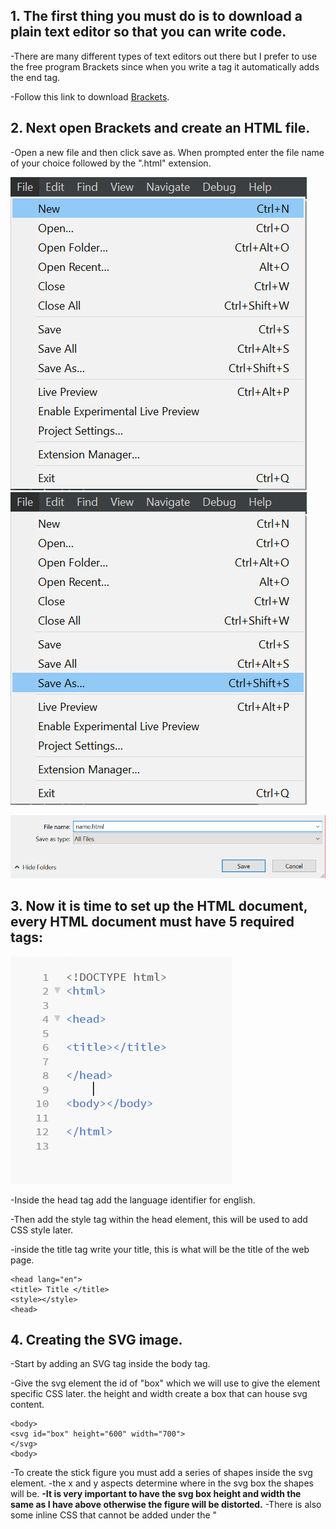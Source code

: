 ## 1. The first thing you must do is to download a plain text editor so that you can write code.

-There are many different types of text editors out there but I prefer to use the free program Brackets since when you write a tag it automatically adds the end tag.

-Follow this link to download [Brackets](http://brackets.io/).

## 2. Next open Brackets and create an HTML file.
-Open a new file and then click save as. When prompted enter the file name of your choice followed by the ".html" extension.

![new](new.png)    ![saveas](saveas.png)

![name](name.png)

## 3. Now it is time to set up the HTML document, every HTML document must have 5 required tags:

![tags](tags.PNG)

-Inside the head tag add the language identifier for english. 

-Then add the style tag within the head element, this will be used to add CSS style later.

-inside the title tag write your title, this is what will be the title of the web page. 

```
<head lang="en">
<title> Title </title>
<style></style>
<head>
```
## 4. Creating the SVG image.
-Start by adding an SVG tag inside the body tag.

-Give the svg element the id of "box" which we will use to give the element specific CSS later. the height and width create a box that can house svg content.
```
<body>
<svg id="box" height="600" width="700">
</svg>
<body>
```
-To create the stick figure you must add a series of shapes inside the svg element. 
-the x and y aspects determine where in the svg box the shapes will be. 
**-It is very important to have the svg box height and width the same as I have above otherwise the figure will be distorted.**
-There is also some inline CSS that cannot be added under the "<style>" tag so it must be put in the shape tags.
     
```
<circle cx="350" cy="100" r="40" stroke="black" stroke-width="5" fill="white"></circle>  
     
   
<line x1="350" x2="350" y1="140" y2="280" stroke="black" stroke-width="5"></line> 
     
     
     <line x1="350" x2="310" y1="165" y2="210" stroke="black" stroke-width="5"></line>
     
      <line x1="350" x2="390" y1="165" y2="210" stroke="black" stroke-width="5"></line>
  
 <line x1="350" x2="315" y1="278" y2="340" stroke="black" stroke-width="5"></line>
     
<line x1="350" x2="390" y1="278" y2="340" stroke="black" stroke-width="5"></line>
```
